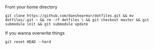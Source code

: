 From your home directory

`git clone https://github.com/danshearmur/dotfiles.git && mv dotfiles/.git ~ && rm -rf dotfiles \
&& git checkout master && git submodule init && git submodule update`

If you wanna overwrite things

`git reset HEAD --hard`
